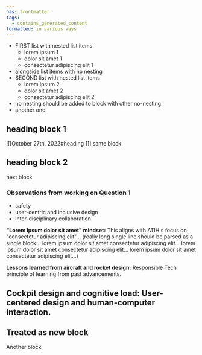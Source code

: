 ```yaml
---
has: frontmatter
tags:
  - contains_generated_content
formatted: in various ways
---
```


- FIRST list with nested list items
  - lorem ipsum 1
  - dolor sit amet 1
  - consectetur adipiscing elit 1
- alongside list items with no nesting
- SECOND list with nested list items
  - lorem ipsum 2
  - dolor sit amet 2
  - consectetur adipiscing elit 2
- no nesting should be added to block with other no-nesting
- another one

## heading block 1
![[October 27th, 2022#heading 1]]
same block

## heading block 2
next block

### Observations from working on Question 1

- safety
- user-centric and inclusive design
- inter-disciplinary collaboration

**"Lorem ipsum dolor sit amet" mindset:** This aligns with ATIH's focus on "consectetur adipiscing elit"... (really long single line should be parsed as a single block... lorem ipsum dolor sit amet consectetur adipiscing elit... lorem ipsum dolor sit amet consectetur adipiscing elit... lorem ipsum dolor sit amet consectetur adipiscing elit...)

**Lessons learned from aircraft and rocket design:** Responsible Tech principle of learning from past advancements.

**Cockpit design and cognitive load:** User-centered design and human-computer interaction.
---
Treated as new block
---
Another block